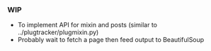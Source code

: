 ### WIP
- To implement API for mixin and posts (similar to ../plugtracker/plugmixin.py)
- Probably wait to fetch a page then feed output to BeautifulSoup